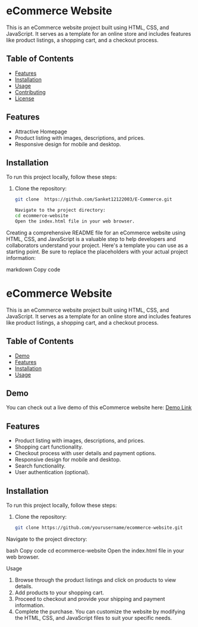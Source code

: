 # eCommerce Website

This is an eCommerce website project built using HTML, CSS, and JavaScript. It serves as a template for an online store and includes features like product listings, a shopping cart, and a checkout process.

## Table of Contents

- [Features](#features)
- [Installation](#installation)
- [Usage](#usage)
- [Contributing](#contributing)
- [License](#license)



## Features

- Attractive Homepage
- Product listing with images, descriptions, and prices.
- Responsive design for mobile and desktop.



## Installation

To run this project locally, follow these steps:

1. Clone the repository:

   ```bash
   git clone  https://github.com/Sanket12122003/E-Commerce.git

   Navigate to the project directory:
   cd ecommerce-website
   Open the index.html file in your web browser.

   
Creating a comprehensive README file for an eCommerce website using HTML, CSS, and JavaScript is a valuable step to help developers and collaborators understand your project. Here's a template you can use as a starting point. Be sure to replace the placeholders with your actual project information:

markdown
Copy code
# eCommerce Website

This is an eCommerce website project built using HTML, CSS, and JavaScript. It serves as a template for an online store and includes features like product listings, a shopping cart, and a checkout process.

## Table of Contents

- [Demo](#demo)
- [Features](#features)
- [Installation](#installation)
- [Usage](#usage)


## Demo

You can check out a live demo of this eCommerce website here: [Demo Link](https://your-demo-link.com)

## Features

- Product listing with images, descriptions, and prices.
- Shopping cart functionality.
- Checkout process with user details and payment options.
- Responsive design for mobile and desktop.
- Search functionality.
- User authentication (optional).

## Installation

To run this project locally, follow these steps:

1. Clone the repository:

   ```bash
   git clone https://github.com/yourusername/ecommerce-website.git
Navigate to the project directory:

bash
Copy code
cd ecommerce-website
Open the index.html file in your web browser.

Usage
1. Browse through the product listings and click on products to view details.
2. Add products to your shopping cart.
3. Proceed to checkout and provide your shipping and payment information.
4. Complete the purchase.
You can customize the website by modifying the HTML, CSS, and JavaScript files to suit your specific needs.

